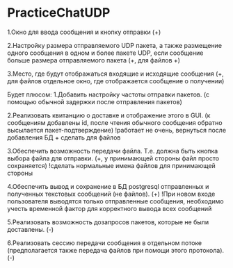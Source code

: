 # PracticeChatUDP

1.Окно для ввода сообщения и кнопку отправки (+)

2.Настройку размера отправляемого UDP пакета, а также размещение одного сообщения
в одном и более пакете UDP, если сообщение больше размера отправляемого пакета (+, для файлов +)

3.Место, где будут отображаться входящие и исходящие сообщения (+, для файлов отдельное окно, 
где отображается сообщение о получении)

Будет плюсом:
1.Добавить настройку частоты отправки пакетов. (с помощью обычной задержки после отправления пакетов)

2.Реализовать квитанцию о доставке и отображение этого в GUI. (к сообщениям добавлены id, 
после чтения обычного сообщения обратно высылается пакет-подтверждение) 
!работает не очень, вернуться после добавления БД + сделать для файлов

3.Обеспечить возможность передачи файла. Т.е. должна быть кнопка выбора файла для
отправки. (+, у принимающей стороны файл просто сохраняется)
!сделать нормальные имена файлов для принимающей стороны

4.Обеспечить вывод и сохранение в БД postgresql отправленных и полученных
текстовых сообщений (не файлов). (+)
!При новом входе пользователя выводятся только отправленные сообщения,
необходимо учесть временной фактор для корректного вывода всех сообщений

5.Реализовать возможность дозапросов пакетов, которые не были доставлены. (-)

6.Реализовать сессию передачи сообщения в отдельном потоке (предполагается также
передача файлов при помощи этого протокола).(-)
